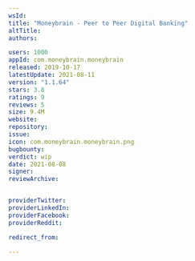 ```yaml
---
wsId: 
title: "Moneybrain - Peer to Peer Digital Banking"
altTitle: 
authors:

users: 1000
appId: com.moneybrain.moneybrain
released: 2019-10-17
latestUpdate: 2021-08-11
version: "1.1.64"
stars: 3.8
ratings: 9
reviews: 5
size: 9.4M
website: 
repository: 
issue: 
icon: com.moneybrain.moneybrain.png
bugbounty: 
verdict: wip
date: 2021-08-08
signer: 
reviewArchive:


providerTwitter: 
providerLinkedIn: 
providerFacebook: 
providerReddit: 

redirect_from:

---
```



